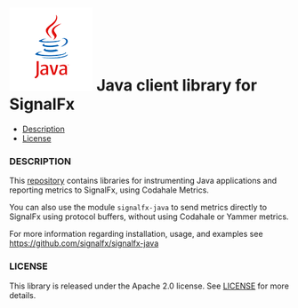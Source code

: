 # ![](./img/integrations_java.png) Java client library for SignalFx


- [Description](#description)
- [License](#license)


### DESCRIPTION

This <a target="_blank" href="https://github.com/signalfx/signalfx-java">repository</a> contains libraries for instrumenting Java applications and reporting metrics to SignalFx, using Codahale Metrics.

You can also use the module `signalfx-java` to send metrics directly to SignalFx using protocol buffers, without using Codahale or Yammer metrics.

For more information regarding installation, usage, and examples see https://github.com/signalfx/signalfx-java


### LICENSE

This library is released under the Apache 2.0 license. See [LICENSE](https://github.com/signalfx/signalfx-java/blob/master/LICENSE) for more details.
